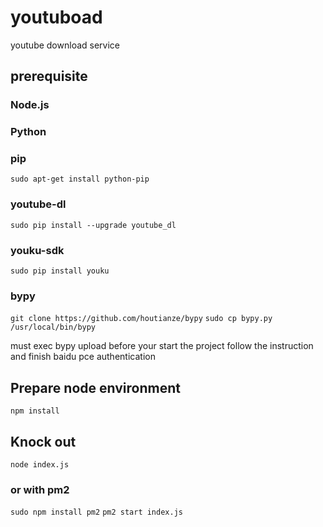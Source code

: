 # youtuboad
youtube download service

## prerequisite

### Node.js

### Python

### pip
```sudo apt-get install python-pip```

### youtube-dl
```sudo pip install --upgrade youtube_dl```

### youku-sdk
```sudo pip install youku```

### bypy
```git clone https://github.com/houtianze/bypy```
```sudo cp bypy.py /usr/local/bin/bypy```

must exec bypy upload before your start the project
follow the instruction and finish baidu pce authentication

## Prepare node environment
```npm install```


## Knock out
```node index.js```

### or with pm2
```sudo npm install pm2```
```pm2 start index.js```
